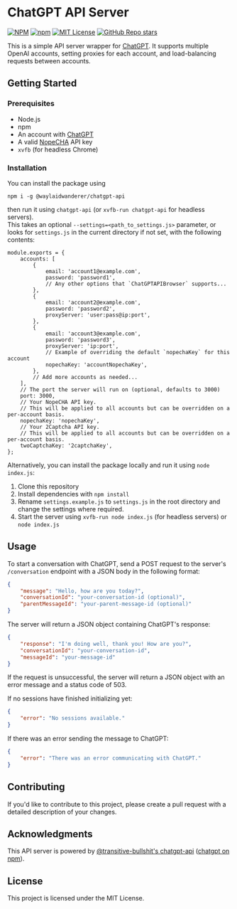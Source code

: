 # ChatGPT API Server

[![NPM](https://img.shields.io/npm/v/@waylaidwanderer/chatgpt-api.svg)](https://www.npmjs.com/package/@waylaidwanderer/chatgpt-api)
[![npm](https://img.shields.io/npm/dt/@waylaidwanderer/chatgpt-api)](https://www.npmjs.com/package/@waylaidwanderer/chatgpt-api)
[![MIT License](https://img.shields.io/badge/license-MIT-blue)](https://github.com/waylaidwanderer/node-chatgpt-api/blob/main/LICENSE)
[![GitHub Repo stars](https://img.shields.io/github/stars/waylaidwanderer/node-chatgpt-api)](https://github.com/waylaidwanderer/node-chatgpt-api/)

This is a simple API server wrapper for [ChatGPT](https://chat.openai.com/chat). It supports multiple OpenAI accounts, setting proxies for each account, and load-balancing requests between accounts.

## Getting Started

### Prerequisites
- Node.js
- npm
- An account with [ChatGPT](https://chat.openai.com/chat)
- A valid [NopeCHA](https://nopecha.com/) API key
- `xvfb` (for headless Chrome)

### Installation
You can install the package using
```
npm i -g @waylaidwanderer/chatgpt-api
```
then run it using
`chatgpt-api` (or `xvfb-run chatgpt-api` for headless servers).  
This takes an optional `--settings=<path_to_settings.js>` parameter, or looks for `settings.js` in the current directory if not set, with the following contents:
```JS
module.exports = {
    accounts: [
        {
            email: 'account1@example.com',
            password: 'password1',
            // Any other options that `ChatGPTAPIBrowser` supports...
        },
        {
            email: 'account2@example.com',
            password: 'password2',
            proxyServer: 'user:pass@ip:port',
        },
        {
            email: 'account3@example.com',
            password: 'password3',
            proxyServer: 'ip:port',
            // Example of overriding the default `nopechaKey` for this account
            nopechaKey: 'accountNopechaKey',
        },
        // Add more accounts as needed...
    ],
    // The port the server will run on (optional, defaults to 3000)
    port: 3000,
    // Your NopeCHA API key.
    // This will be applied to all accounts but can be overridden on a per-account basis.
    nopechaKey: 'nopechaKey',
    // Your 2Captcha API key.
    // This will be applied to all accounts but can be overridden on a per-account basis.
    twoCaptchaKey: '2captchaKey',
};
```

Alternatively, you can install the package locally and run it using `node index.js`:
1. Clone this repository
2. Install dependencies with `npm install`
3. Rename `settings.example.js` to `settings.js` in the root directory and change the settings where required.
4. Start the server using `xvfb-run node index.js` (for headless servers) or `node index.js`

## Usage
To start a conversation with ChatGPT, send a POST request to the server's `/conversation` endpoint with a JSON body in the following format:
```JSON
{
    "message": "Hello, how are you today?",
    "conversationId": "your-conversation-id (optional)",
    "parentMessageId": "your-parent-message-id (optional)"
}
```
The server will return a JSON object containing ChatGPT's response:
```JSON
{
    "response": "I'm doing well, thank you! How are you?",
    "conversationId": "your-conversation-id",
    "messageId": "your-message-id"
}
```

If the request is unsuccessful, the server will return a JSON object with an error message and a status code of 503.

If no sessions have finished initializing yet:
```JSON
{
    "error": "No sessions available."
}
```
If there was an error sending the message to ChatGPT:
```JSON
{
    "error": "There was an error communicating with ChatGPT."
}
```

## Contributing
If you'd like to contribute to this project, please create a pull request with a detailed description of your changes.

## Acknowledgments
This API server is powered by [@transitive-bullshit's chatgpt-api](https://github.com/transitive-bullshit/chatgpt-api) ([chatgpt on npm](https://www.npmjs.com/package/chatgpt)).

## License
This project is licensed under the MIT License.
